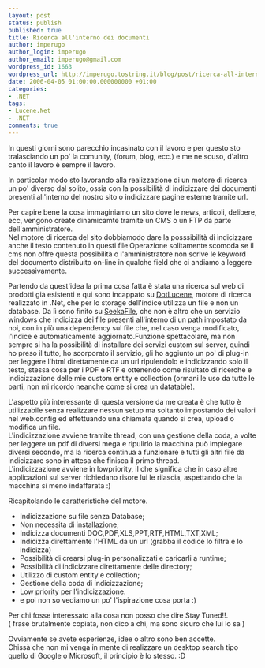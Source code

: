 ```yaml
---
layout: post
status: publish
published: true
title: Ricerca all'interno dei documenti
author: imperugo
author_login: imperugo
author_email: imperugo@gmail.com
wordpress_id: 1663
wordpress_url: http://imperugo.tostring.it/blog/post/ricerca-all-interno-dei-documenti/
date: 2006-04-05 01:00:00.000000000 +01:00
categories:
- .NET
tags:
- Lucene.Net
- .NET
comments: true
---
```

<p><span>In questi giorni sono parecchio incasinato con il lavoro e per questo sto tralasciando un po' la comunity, (forum, blog, ecc.) e me ne scuso, d'altro canto il lavoro &egrave; sempre il lavoro. </span></p>
<p>In particolar modo&nbsp;sto lavorando alla realizzazione di un motore di ricerca un po' diverso dal solito, ossia con la possibilit&agrave; di indicizzare dei documenti presenti all'interno del nostro sito o indicizzare pagine esterne tramite url.</p>
<p>Per capire bene la cosa immaginiamo un sito dove le news, articoli, delibere, ecc, vengono create dinamicamte tramite un CMS o un FTP da parte dell'amministratore.&nbsp;<br />
Nel motore di ricerca del sito dobbiamodo dare la posssibilit&agrave; di indicizzare anche il testo contenuto&nbsp;in questi file.Operazione solitamente scomoda se il cms non offre questa possibilit&agrave; o l'amministratore non scrive le keyword del documento distribuito on-line in qualche field che ci andiamo a leggere successivamente.</p>
<p>Partendo da quest'idea la prima cosa fatta &egrave; stata una ricerca sul web di prodotti gi&agrave; esistenti e qui sono incappato su <a href="http://www.dotlucene.net/" onclick="blankUrl(this.href); return false;">DotLucene</a>, motore di ricerca realizzato in .Net, che per lo storage dell'indice utilizza un file e non un database. Da l&igrave; sono finito su <a href="http://www.seekafile.org/" onclick="blankUrl(this.href); return false;">SeekaFile</a>, che non &egrave; altro che un servizio windows che indicizza dei file presenti all'interno di un path impostato da noi, con in pi&ugrave; una dependency&nbsp;sul file che, nel caso venga modificato, l'indice &egrave; automaticamente aggiornato.Funzione spettacolare, ma non sempre si ha la possibilit&agrave; di installare dei servizi custom sul server, quindi ho preso il tutto, ho scorporato il servizio, gli ho aggiunto un po' di plug-in per leggere l'html direttamente da un url ripulendolo e indicizzando solo il testo, stessa cosa per i PDF e RTF e ottenendo come risultato di ricerche e indicizzazione delle mie custom entity e collection (ormani le uso da tutte le parti, non mi ricordo neanche come si crea un datatable).</p>
<p>L'aspetto&nbsp;pi&ugrave; interessante di questa versione da me creata &egrave; che tutto &egrave; utilizzabile senza realizzare nessun setup ma soltanto impostando dei valori nel web.config ed effettuando una chiamata quando si crea, upload o modifica un file.<br />
L'indicizzazione avviene tramite thread, con una gestione della coda, a volte per leggere un pdf di diversi mega e ripulirlo la macchina pu&ograve; impiegare diversi secondo, ma la ricerca continua a funzionare e tutti gli altri file da indicizzare sono in attesa che finisca il primo thread.<br />
L'indicizzazione avviene in&nbsp;lowpriority, il che significa che in caso altre applicazioni sul server richiedano risore lui le rilascia, aspettando che la macchina si meno indaffarata :)</p>
<p>Ricapitolando le caratteristiche del motore.</p>
<ul>
    <li>Indicizzazione su file senza Database;</li>
    <li>Non necessita di installazione;</li>
    <li>Indicizza documenti DOC,PDF,XLS,PPT,RTF,HTML,TXT,XML;</li>
    <li>Indicizza direttamente l'HTML da un url (grabba il codice lo filtra e lo indicizza)</li>
    <li>Possibilit&agrave; di crearsi plug-in personalizzati e caricarli a runtime;</li>
    <li>Possibilit&agrave; di indicizzare direttamente delle directory;</li>
    <li>Utilizzo di custom entity e collection;</li>
    <li>Gestione della coda di indicizzazione;</li>
    <li>Low priority per l'indicizzazione.</li>
    <li>e poi non so vediamo un po' l'ispirazione cosa porta :)</li>
</ul>
<p>Per chi fosse interessato alla cosa non posso che dire Stay Tuned!!.<br />
( frase brutalmente copiata, non dico a chi, ma sono sicuro che lui lo sa )</p>
<p>Ovviamente se avete esperienze, idee o altro sono ben accette.<br />
Chiss&agrave; che non mi venga in mente di realizzare un desktop search tipo quello di Google o Microsoft, il principio &egrave; lo stesso. :D</p>
<p>&nbsp;</p>
